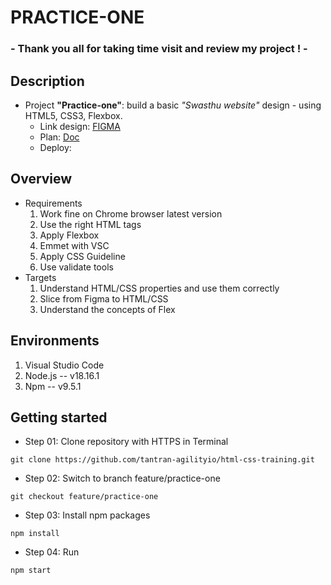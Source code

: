 # PRACTICE-ONE
### - Thank you all for taking time visit and review my project ! -
## Description
- Project **"Practice-one"**: build a basic *"Swasthu website"* design - using HTML5, CSS3, Flexbox.
    - Link design: [FIGMA](https://www.figma.com/file/fPgVhV6lef9uCoBH4YiEm7/Swasthu-website-(Community)?node-id=0%3A1&mode=dev)
    - Plan: [Doc](https://docs.google.com/document/d/1i5yfSNclPl8lYqqhsBx3LIiI4JrjbecYHukpb8H7bLI/edit)
    - Deploy:

## Overview
- Requirements
    1. Work fine on Chrome browser latest version
    2. Use the right HTML tags
    3. Apply Flexbox
    4. Emmet with VSC
    5. Apply CSS Guideline
    6. Use validate tools
- Targets
    1. Understand HTML/CSS properties and use them correctly
    2. Slice from Figma to HTML/CSS
    3. Understand the concepts of Flex

## Environments
1. Visual Studio Code
2. Node.js -- v18.16.1
3. Npm -- v9.5.1

## Getting started
- Step 01: Clone repository with HTTPS in Terminal
~~~
git clone https://github.com/tantran-agilityio/html-css-training.git
~~~
- Step 02: Switch to branch feature/practice-one
~~~
git checkout feature/practice-one
~~~
- Step 03: Install npm packages
~~~
npm install
~~~
- Step 04: Run
~~~
npm start
~~~
